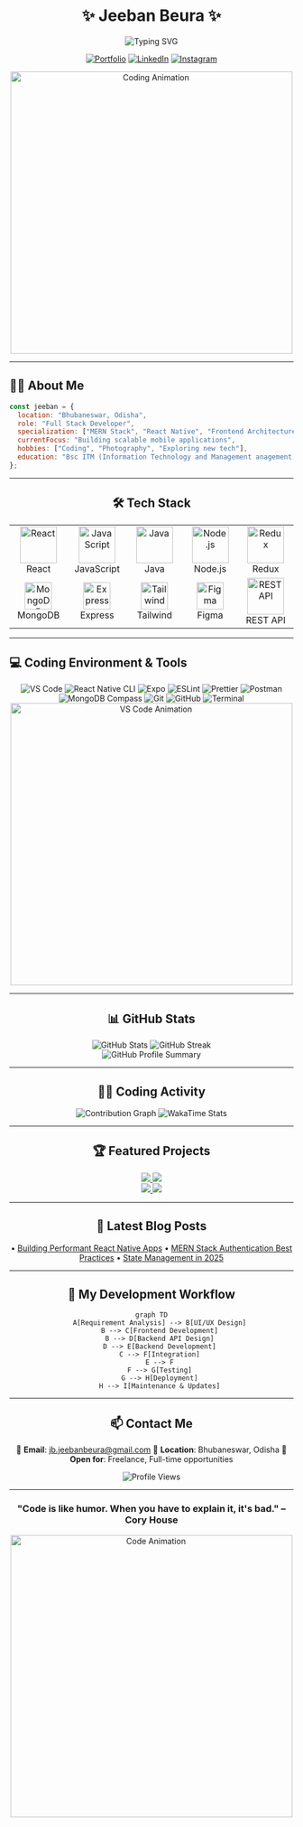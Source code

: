 <div align="center">
  
# ✨ Jeeban Beura ✨

<img src="https://readme-typing-svg.herokuapp.com?font=Fira+Code&pause=1000&color=00C647&center=true&vCenter=true&width=435&lines=MERN+Stack+Developer;React+Native+Developer;" alt="Typing SVG" />

[![Portfolio](https://img.shields.io/badge/Portfolio-jee.vercel.app-00C647?style=for-the-badge&logo=vercel&logoColor=white)](https://jee.vercel.app/)
[![LinkedIn](https://img.shields.io/badge/LinkedIn-jeeban--beura-0077B5?style=for-the-badge&logo=linkedin&logoColor=white)](https://linkedin.com/in/jeeban-beura)
[![Instagram](https://img.shields.io/badge/Instagram-decoding__life-E4405F?style=for-the-badge&logo=instagram&logoColor=white)](https://instagram.com/_decoding__life_)

<img src="https://user-images.githubusercontent.com/74038190/212750672-2f3f2b50-c84f-4ed8-a60a-849ae69ff9df.gif" width="500" alt="Coding Animation">

</div>

---

## 👨‍💻 About Me

```javascript
const jeeban = {
  location: "Bhubaneswar, Odisha",
  role: "Full Stack Developer",
  specialization: ["MERN Stack", "React Native", "Frontend Architecture"],
  currentFocus: "Building scalable mobile applications",
  hobbies: ["Coding", "Photography", "Exploring new tech"],
  education: "Bsc ITM (Information Technology and Management anagement)"
};
```



---

<div align="center">
  
## 🛠️ Tech Stack

</div>

<table align="center">
  <tr>
    <td align="center" width="96">
      <img src="https://techstack-generator.vercel.app/react-icon.svg" alt="React" width="65" height="65" />
      <br>React
    </td>
    <td align="center" width="96">
      <img src="https://techstack-generator.vercel.app/js-icon.svg" alt="JavaScript" width="65" height="65" />
      <br>JavaScript
    </td>
    <td align="center" width="96">
      <img src="https://skillicons.dev/icons?i=java" alt="Java" width="65" height="65" />
      <br>Java
    </td>
    <td align="center" width="96">
      <img src="https://skillicons.dev/icons?i=nodejs" alt="Node.js" width="65" height="65" />
      <br>Node.js
    </td>
    <td align="center" width="96">
      <img src="https://techstack-generator.vercel.app/redux-icon.svg" alt="Redux" width="65" height="65" />
      <br>Redux
    </td>
  </tr>
  <tr>
    <td align="center" width="96">
      <img src="https://skillicons.dev/icons?i=mongodb" width="48" height="48" alt="MongoDB" />
      <br>MongoDB
    </td>
    <td align="center" width="96">
      <img src="https://skillicons.dev/icons?i=express" width="48" height="48" alt="Express" />
      <br>Express
    </td>
    <td align="center" width="96">
      <img src="https://skillicons.dev/icons?i=tailwind" width="48" height="48" alt="Tailwind" />
      <br>Tailwind
    </td>
    <td align="center" width="96">
      <img src="https://skillicons.dev/icons?i=figma" width="48" height="48" alt="Figma" />
      <br>Figma
    </td>
     <td align="center" width="96">
      <img src="https://techstack-generator.vercel.app/restapi-icon.svg" alt="REST API" width="65" height="65" />
      <br>REST API
    </td>
  </tr>
</table>

---

## 💻 Coding Environment & Tools

<div align="center">
  <img src="https://img.shields.io/badge/VS%20Code-007ACC?style=for-the-badge&logo=visual-studio-code&logoColor=white" alt="VS Code" />
  <img src="https://img.shields.io/badge/React_Native_CLI-20232A?style=for-the-badge&logo=react&logoColor=61DAFB" alt="React Native CLI" />
  <img src="https://img.shields.io/badge/Expo-000020?style=for-the-badge&logo=expo&logoColor=white" alt="Expo" />
  <img src="https://img.shields.io/badge/ESLint-4B32C3?style=for-the-badge&logo=eslint&logoColor=white" alt="ESLint" />
  <img src="https://img.shields.io/badge/Prettier-F7B93E?style=for-the-badge&logo=prettier&logoColor=black" alt="Prettier" />
  <img src="https://img.shields.io/badge/Postman-FF6C37?style=for-the-badge&logo=postman&logoColor=white" alt="Postman" />
  <img src="https://img.shields.io/badge/MongoDB_Compass-47A248?style=for-the-badge&logo=mongodb&logoColor=white" alt="MongoDB Compass" />
  <img src="https://img.shields.io/badge/Git-F05032?style=for-the-badge&logo=git&logoColor=white" alt="Git" />
  <img src="https://img.shields.io/badge/GitHub-181717?style=for-the-badge&logo=github&logoColor=white" alt="GitHub" />
  <img src="https://img.shields.io/badge/Terminal-4D4D4D?style=for-the-badge&logo=windows-terminal&logoColor=white" alt="Terminal" />
</div>

<div align="center">
  <img src="https://user-images.githubusercontent.com/74038190/212748842-9fcbad5b-6173-4175-8a61-521f3dbb7514.gif" width="500" alt="VS Code Animation">
</div>

---

<div align="center">
  
## 📊 GitHub Stats

</div>

<div align="center">
  <img src="https://github-readme-stats.vercel.app/api?username=JeebanBeura&show_icons=true&theme=radical" alt="GitHub Stats" />
  <img src="https://github-readme-streak-stats.herokuapp.com/?user=JeebanBeura&theme=radical" alt="GitHub Streak" />
</div>

<div align="center">
  <img src="https://github-profile-summary-cards.vercel.app/api/cards/profile-details?username=JeebanBeura&theme=radical" alt="GitHub Profile Summary" />
</div>

---

<div align="center">
  
## 👨‍💻 Coding Activity

<img src="https://github-readme-activity-graph.vercel.app/graph?username=JeebanBeura&theme=react-dark" alt="Contribution Graph" />
<img src="https://github-readme-stats.vercel.app/api/wakatime?username=JeebanBeura&theme=radical" alt="WakaTime Stats" />

</div>

---

<div align="center">
  
## 🏆 Featured Projects

</div>

<div align="center">
  <a href="https://github.com/JeebanBeura/Fylo-Data-Storage-Component">
    <img src="https://github-readme-stats.vercel.app/api/pin/?username=JeebanBeura&repo=Fylo-Data-Storage-Component&theme=radical" />
  </a>
  <a href="https://github.com/JeebanBeura/Technical-Documentation-Page">
    <img src="https://github-readme-stats.vercel.app/api/pin/?username=JeebanBeura&repo=Technical-Documentation-Page&theme=radical" />
  </a>
</div>
<div align="center">
  <a href="https://github.com/JeebanBeura/Product-Landing-Page">
    <img src="https://github-readme-stats.vercel.app/api/pin/?username=JeebanBeura&repo=Product-Landing-Page&theme=radical" />
  </a>
  <a href="https://github.com/JeebanBeura/QR-code-component">
    <img src="https://github-readme-stats.vercel.app/api/pin/?username=JeebanBeura&repo=QR-code-component&theme=radical" />
  </a>
</div>

---

<div align="center">
  
## 📝 Latest Blog Posts

• [Building Performant React Native Apps](https://jee.vercel.app/blog/performant-react-native)
• [MERN Stack Authentication Best Practices](https://jee.vercel.app/blog/mern-auth)
• [State Management in 2025](https://jee.vercel.app/blog/state-management)

</div>

---

<div align="center">
  
## 🚀 My Development Workflow

```mermaid
graph TD
    A[Requirement Analysis] --> B[UI/UX Design]
    B --> C[Frontend Development]
    B --> D[Backend API Design]
    D --> E[Backend Development]
    C --> F[Integration]
    E --> F
    F --> G[Testing]
    G --> H[Deployment]
    H --> I[Maintenance & Updates]
```

</div>

---

<div align="center">
  
## 📫 Contact Me

📧 **Email**: jb.jeebanbeura@gmail.com
📍 **Location**: Bhubaneswar, Odisha
📌 **Open for**: Freelance, Full-time opportunities

<img src="https://komarev.com/ghpvc/?username=JeebanBeura&color=00C647&style=for-the-badge" alt="Profile Views">

</div>

---

<div align="center">
  
### "Code is like humor. When you have to explain it, it's bad." – Cory House

<img src="https://user-images.githubusercontent.com/74038190/212284115-f47cd8ff-2ffb-4b04-b5bf-4d1c14c0247f.gif" width="500" alt="Code Animation">

</div>
